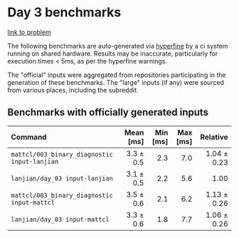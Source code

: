 # Day 3 benchmarks

[link to problem](http://adventofcode.com/2021/day/3)

The following benchmarks are auto-generated via [hyperfine](https://github.com/sharkdp/hyperfine) by a ci system running on shared hardware. Results may be inaccurate, particularly for execution times < 5ms, as per the hyperfine warnings.

The "official" inputs were aggregated from repositories participating in the generation of these benchmarks. The "large" inputs (if any) were sourced from various places, including the subreddit.

## Benchmarks with officially generated inputs
| Command | Mean [ms] | Min [ms] | Max [ms] | Relative |
|:---|---:|---:|---:|---:|
| `mattcl/003_binary_diagnostic input-lanjian` | 3.3 ± 0.5 | 2.3 | 7.0 | 1.04 ± 0.23 |
| `lanjian/day_03 input-lanjian` | 3.1 ± 0.5 | 2.2 | 5.6 | 1.00 |
| `mattcl/003_binary_diagnostic input-mattcl` | 3.5 ± 0.6 | 2.1 | 6.2 | 1.13 ± 0.26 |
| `lanjian/day_03 input-mattcl` | 3.3 ± 0.6 | 1.8 | 7.7 | 1.06 ± 0.26 |
